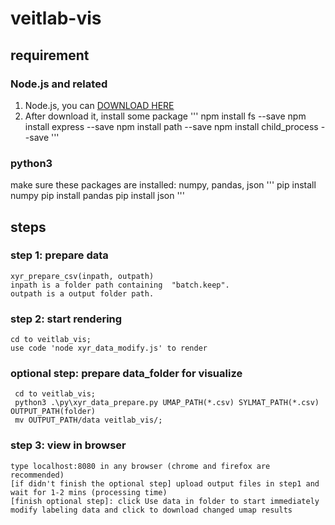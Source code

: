 # veitlab-vis

## requirement

### Node.js and related
1. Node.js, you can [DOWNLOAD HERE](https://nodejs.org/en/download/)
2. After download it, install some package
'''
npm install fs --save
npm install express --save
npm install path --save
npm install child_process --save
'''
### python3

make sure these packages are installed: numpy, pandas, json
'''
pip install numpy
pip install pandas
pip install json
'''

## steps

### step 1: prepare data
	xyr_prepare_csv(inpath, outpath)
	inpath is a folder path containing  "batch.keep". 
	outpath is a output folder path.  
	
	
### step 2: start rendering
	cd to veitlab_vis; 
	use code 'node xyr_data_modify.js' to render
	
### optional step: prepare data_folder for visualize
	 cd to veitlab_vis; 
	 python3 .\py\xyr_data_prepare.py UMAP_PATH(*.csv) SYLMAT_PATH(*.csv) OUTPUT_PATH(folder)
	 mv OUTPUT_PATH/data veitlab_vis/;

### step 3: view in browser
	type localhost:8080 in any browser (chrome and firefox are recommended)
	[if didn't finish the optional step] upload output files in step1 and wait for 1-2 mins (processing time)
	[finish optional step]: click Use data in folder to start immediately
	modify labeling data and click to download changed umap results


	
